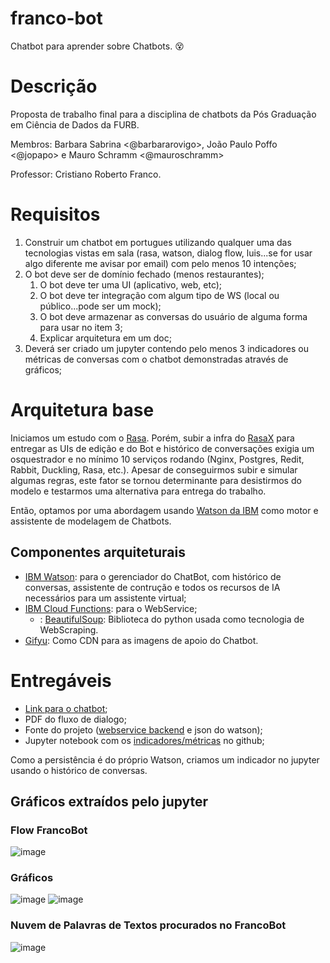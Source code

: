 # franco-bot
Chatbot para aprender sobre Chatbots. :dizzy_face:

# Descrição
Proposta de trabalho final para a disciplina de chatbots da Pós Graduação em Ciência de Dados da FURB.

Membros: Barbara Sabrina <@barbararovigo>, João Paulo Poffo <@jopapo> e Mauro Schramm <@mauroschramm>

Professor: Cristiano Roberto Franco.

# Requisitos

1. Construir um chatbot em portugues utilizando qualquer uma das tecnologias vistas em sala (rasa, watson, dialog flow, luis...se for usar algo diferente me avisar por email) com pelo menos 10 intenções;
1. O bot deve ser de domínio fechado (menos restaurantes);
   1. O bot deve ter uma UI (aplicativo, web, etc);
   1. O bot deve ter integração com algum tipo de WS (local ou público...pode ser um mock);
   1. O bot deve armazenar as conversas do usuário de alguma forma para usar no item 3;
   1. Explicar arquitetura em um doc;
1. Deverá ser criado um jupyter contendo pelo menos 3 indicadores ou métricas de conversas com o chatbot demonstradas através de gráficos;

# Arquitetura base

Iniciamos um estudo com o [Rasa](https://rasa.com/docs/). Porém, subir a infra do [RasaX](https://rasa.com/docs/rasa-x/) para entregar as UIs de edição e do Bot e histórico de conversações exigia um osquestrador e no mínimo 10 serviços rodando (Nginx, Postgres, Redit, Rabbit, Duckling, Rasa, etc.). Apesar de conseguirmos subir e simular algumas regras, este fator se tornou determinante para desistirmos do modelo e testarmos uma alternativa para entrega do trabalho.

Então, optamos por uma abordagem usando [Watson da IBM](https://www.ibm.com/br-pt/watson) como motor e assistente de modelagem de Chatbots.

## Componentes arquiteturais

* [IBM Watson](https://cloud.ibm.com/developer/watson/): para o gerenciador do ChatBot, com histórico de conversas, assistente de contrução e todos os recursos de IA necessários para um assistente virtual;
* [IBM Cloud Functions](https://cloud.ibm.com/functions/): para o WebService;
   * : [BeautifulSoup](https://www.crummy.com/software/BeautifulSoup/): Biblioteca do python usada como tecnologia de WebScraping.
* [Gifyu](https://gifyu.com/): Como CDN para as imagens de apoio do Chatbot.

# Entregáveis

* [Link para o chatbot](https://web-chat.global.assistant.watson.cloud.ibm.com/preview.html?region=us-south&integrationID=df8505c9-3abd-4505-8898-eaf4aced5775&serviceInstanceID=702cc5ee-81a9-4536-9e63-4c05c7a35ab0);
* PDF do fluxo de dialogo;
* Fonte do projeto ([webservice backend](functions.py) e json do watson);
* Jupyter notebook com os [indicadores/métricas](#gráficos-extraídos-pelo-jupyter) no github;

Como a persistência é do próprio Watson, criamos um indicador no jupyter usando o histórico de conversas.

## Gráficos extraídos pelo jupyter
### Flow FrancoBot

![image](https://user-images.githubusercontent.com/63163264/119211169-e7aa1700-ba86-11eb-8244-61b84ae9c807.png)

### Gráficos

![image](https://user-images.githubusercontent.com/63163264/119211194-09a39980-ba87-11eb-953d-ee861db10d26.png)   ![image](https://user-images.githubusercontent.com/63163264/119211199-14f6c500-ba87-11eb-930e-41c1c7d3ced4.png)

### Nuvem de Palavras de Textos procurados no FrancoBot

![image](https://user-images.githubusercontent.com/63163264/119211215-322b9380-ba87-11eb-9724-df20a4a2ab1e.png)
